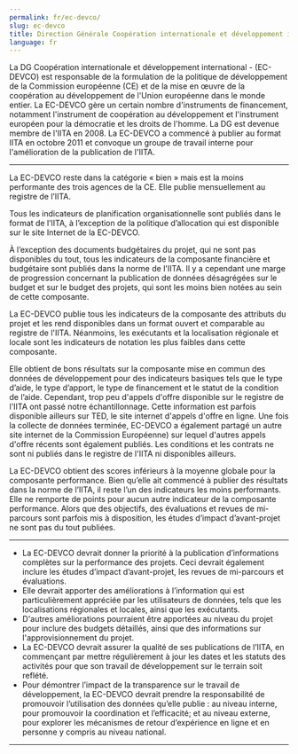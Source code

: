 ```yaml
---
permalink: fr/ec-devco/
slug: ec-devco
title: Direction Générale Coopération internationale et développement international de la Commission européenne (EC-DEVCO)
language: fr
---
```


La DG Coopération internationale et développement international - (EC-DEVCO) est responsable de la formulation de la politique de développement de la Commission européenne (CE) et de la mise en œuvre de la coopération au développement de l'Union européenne dans le monde entier. La EC-DEVCO gère un certain nombre d'instruments de financement, notamment l'instrument de coopération au développement et l'instrument européen pour la démocratie et les droits de l'homme. La DG est devenue membre de l'IITA en 2008. La EC-DEVCO a commencé à publier au format IITA en octobre 2011 et convoque un groupe de travail interne pour l'amélioration de la publication de l'IITA.

---

La EC-DEVCO reste dans la catégorie « bien » mais est la moins performante des trois agences de la CE. Elle publie mensuellement au registre de l’IITA.

Tous les indicateurs de planification organisationnelle sont publiés dans le format de l’IITA, à l’exception de la politique d’allocation qui est disponible sur le site Internet de la EC-DEVCO.

À l’exception des documents budgétaires du projet, qui ne sont pas disponibles du tout, tous les indicateurs de la composante financière et budgétaire sont publiés dans la norme de l'IITA. Il y a cependant une marge de progression concernant la publication de données désagrégées sur le budget et sur le budget des projets, qui sont les moins bien notées au sein de cette composante.

La EC-DEVCO publie tous les indicateurs de la composante des attributs du projet et les rend disponibles dans un format ouvert et comparable au registre de l'IITA. Néanmoins, les exécutants et la localisation régionale et locale sont les indicateurs de notation les plus faibles dans cette composante.

Elle obtient de bons résultats sur la composante mise en commun des données de développement pour des indicateurs basiques tels que le type d’aide, le type d’apport, le type de financement et le statut de la condition de l’aide. Cependant, trop peu d'appels d'offre disponible sur le registre de l'IITA ont passé notre échantillonnage. Cette information est parfois disponible ailleurs sur TED, le site internet d'appels d'offre en ligne. Une fois la collecte de données terminée, EC-DEVCO a également partagé un autre site internet de la Commission Européenne) sur lequel d'autres appels d'offre récents sont également publiés. Les conditions et les contrats ne sont ni publiés dans le registre de l'IITA ni disponibles ailleurs.

La EC-DEVCO obtient des scores inférieurs à la moyenne globale pour la composante performance. Bien qu’elle ait commencé à publier des résultats dans la norme de l’IITA, il reste l’un des indicateurs les moins performants. Elle ne remporte de points pour aucun autre indicateur de la composante performance. Alors que des objectifs, des évaluations et revues de mi-parcours sont parfois mis à disposition, les études d’impact d’avant-projet ne sont pas du tout publiées.

---

 * La EC-DEVCO devrait donner la priorité à la publication d’informations complètes sur la performance des projets. Ceci devrait également inclure les études d’impact d’avant-projet, les revues de mi-parcours et évaluations.
 * Elle devrait apporter des améliorations à l’information qui est particulièrement appréciée par les utilisateurs de données, tels que les localisations régionales et locales, ainsi que les exécutants.
 * D'autres améliorations pourraient être apportées au niveau du projet pour inclure des budgets détaillés, ainsi que des informations sur l'approvisionnement du projet.
 * La EC-DEVCO devrait assurer la qualité de ses publications de l’IITA, en commençant par mettre régulièrement à jour les dates et les statuts des activités pour que son travail de développement sur le terrain soit reflété.
 * Pour démontrer l’impact de la transparence sur le travail de développement, la EC-DEVCO devrait prendre la responsabilité de promouvoir l’utilisation des données qu’elle publie : au niveau interne, pour promouvoir la coordination et l’efficacité; et au niveau externe, pour explorer les mécanismes de retour d’expérience en ligne et en personne y compris au niveau national.

---
